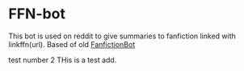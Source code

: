 # FFN-bot

This bot is used on reddit to give summaries to fanfiction linked with linkffn(url). Based of old [FanfictionBot](https://github.com/FanfictionBot/reddit-ffn-bot)


test number 2
THis is a test add. 
